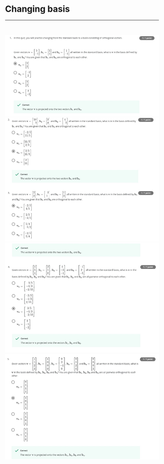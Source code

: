 # Changing basis
---
<br><br>
<img src = '../Images/Qz2_Q1.jpg'>
<img src = '../Images/Qz2_Q2.jpg'>
<img src = '../Images/Qz2_Q3.jpg'>
<img src = '../Images/Qz2_Q4.jpg'>

<br><br>
